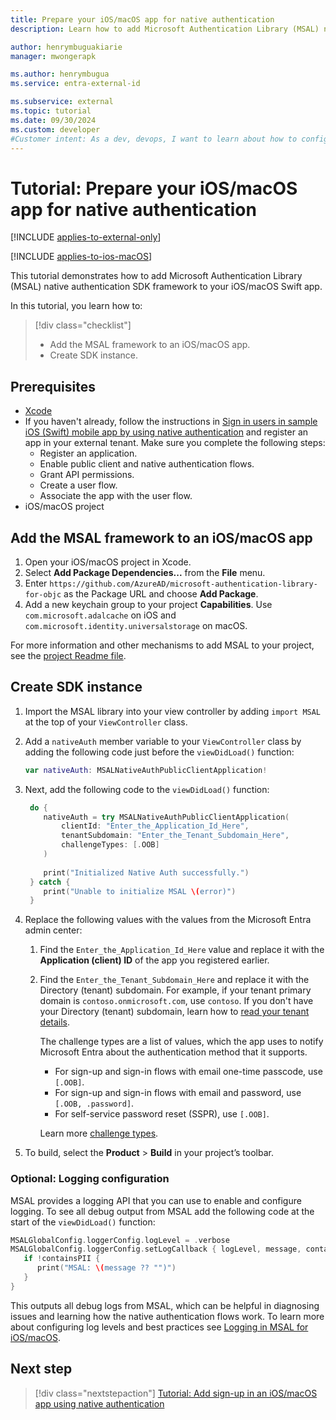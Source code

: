 ```yaml
---
title: Prepare your iOS/macOS app for native authentication
description: Learn how to add Microsoft Authentication Library (MSAL) native auth SDK framework to your iOS/macOS application.

author: henrymbuguakiarie
manager: mwongerapk

ms.author: henrymbugua
ms.service: entra-external-id

ms.subservice: external
ms.topic: tutorial
ms.date: 09/30/2024
ms.custom: developer
#Customer intent: As a dev, devops, I want to learn about how to configure prepare your iOS/macOS app for native authentication using Microsoft Entra External ID.
---
```


# Tutorial: Prepare your iOS/macOS app for native authentication

[!INCLUDE [applies-to-external-only](../external-id/includes/applies-to-external-only.md)]

[!INCLUDE [applies-to-ios-macOS](../external-id/includes/applies-to-ios-macos.md)]

This tutorial demonstrates how to add Microsoft Authentication Library (MSAL) native authentication SDK framework to your iOS/macOS Swift app.

In this tutorial, you learn how to:

> [!div class="checklist"]
>
> - Add the MSAL framework to an iOS/macOS app.
> - Create SDK instance.

## Prerequisites

- <a href="https://developer.apple.com/xcode/resources/" target="_blank">Xcode</a>
- If you haven't already, follow the instructions in [Sign in users in sample iOS (Swift) mobile app by using native authentication](../external-id/customers/how-to-run-native-authentication-sample-ios-app.md) and register an app in your external tenant. Make sure you complete the following steps:
    - Register an application.
    - Enable public client and native authentication flows.
    - Grant API permissions.
    - Create a user flow.
    - Associate the app with the user flow.
- iOS/macOS project

## Add the MSAL framework to an iOS/macOS app

1. Open your iOS/macOS project in Xcode.
1. Select **Add Package Dependencies...** from the **File** menu.
1. Enter `https://github.com/AzureAD/microsoft-authentication-library-for-objc` as the Package URL and choose **Add Package**.
1. Add a new keychain group to your project **Capabilities**. Use `com.microsoft.adalcache` on iOS and `com.microsoft.identity.universalstorage` on macOS.


For more information and other mechanisms to add MSAL to your project, see the [project Readme file](https://github.com/AzureAD/microsoft-authentication-library-for-objc?tab=readme-ov-file#installation).

## Create SDK instance

1. Import the MSAL library into your view controller by adding `import MSAL` at the top of your `ViewController` class.
1. Add a `nativeAuth` member variable to your `ViewController` class by adding the following code just before the `viewDidLoad()` function:

   ```swift
   var nativeAuth: MSALNativeAuthPublicClientApplication!
   ```

1. Next, add the following code to the `viewDidLoad()` function:

   ```swift
    do {
       nativeAuth = try MSALNativeAuthPublicClientApplication(
           clientId: "Enter_the_Application_Id_Here",
           tenantSubdomain: "Enter_the_Tenant_Subdomain_Here",
           challengeTypes: [.OOB]
       )
    
       print("Initialized Native Auth successfully.")
    } catch {
       print("Unable to initialize MSAL \(error)")
    }
   ```

1. Replace the following values with the values from the Microsoft Entra admin center:
   1. Find the `Enter_the_Application_Id_Here` value and replace it with the **Application (client) ID** of the app you registered earlier.
   1. Find the `Enter_the_Tenant_Subdomain_Here` and replace it with the Directory (tenant) subdomain. For example, if your tenant primary domain is `contoso.onmicrosoft.com`, use `contoso`. If you don't have your Directory (tenant) subdomain, learn how to [read your tenant details](../external-id/customers/how-to-create-external-tenant-portal.md#get-the-external-tenant-details).
   
      The challenge types are a list of values, which the app uses to notify Microsoft Entra about the authentication method that it supports. 
    
      - For sign-up and sign-in flows with email one-time passcode, use `[.OOB]`.
      - For sign-up and sign-in flows with email and password, use `[.OOB, .password]`.
      - For self-service password reset (SSPR), use `[.OOB]`.

       Learn more [challenge types](concept-native-authentication-challenge-types.md).

1. To build, select the **Product** > **Build** in your project’s toolbar.

### Optional: Logging configuration

MSAL provides a logging API that you can use to enable and configure logging. To see all debug output from MSAL add the following code at the start of the `viewDidLoad()` function:

```swift
MSALGlobalConfig.loggerConfig.logLevel = .verbose
MSALGlobalConfig.loggerConfig.setLogCallback { logLevel, message, containsPII in
   if !containsPII {
      print("MSAL: \(message ?? "")")
   }
}
```

This outputs all debug logs from MSAL, which can be helpful in diagnosing issues and learning how the native authentication flows work. To learn more about configuring log levels and best practices see [Logging in MSAL for iOS/macOS](/entra/msal/objc/logging-ios?tabs=swift).

## Next step

> [!div class="nextstepaction"]
> [Tutorial: Add sign-up in an iOS/macOS app using native authentication](tutorial-native-authentication-ios-macos-sign-up.md)
